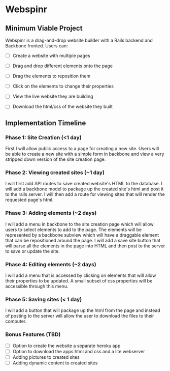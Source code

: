 # Webspinr

## Minimum Viable Project

Webspinr is a drag-and-drop website builder with a Rails backend and Backbone fronted. Users can:
- [ ] Create a website with multiple pages
- [ ] Drag and drop different elements onto the page
- [ ] Drag the elements to reposition them
- [ ] Click on the elements to change their properties
- [ ] View the live website they are building
- [ ] Download the html/css of the website they built


## Implementation Timeline

### Phase 1: Site Creation (<1 day)

First I will allow public access to a page for creating a new site. Users will be able to create a new site with a simple form in backbone and view a very stripped down version of the site creation page.

### Phase 2: Viewing created sites (~1 day)

I will first add API routes to save created website's HTML to the database. I will add a backbone model to package up the created site's html and post it to the rails server. I will then add a route for viewing sites that will render the requested page's html.

### Phase 3: Adding elements (~2 days)

I will add a menu in backbone to the site creation page which will allow users to select elements to add to the page. The elements will be represented by a backbone subview which will have a draggable element that can be repositioned around the page. I will add a save site button that will parse all the elements in the page into HTML and then post to the server to save or update the site.

### Phase 4: Editing elements (~2 days)

I will add a menu that is accessed by clicking on elements that will allow their properties to be updated. A small subset of css properties will be accessible through this menu.

### Phase 5: Saving sites (< 1 day)

I will add a button that will package up the html from the page and instead of posting to the server will allow the user to download the files to their computer.

### Bonus Features (TBD)
- [ ] Option to create the website a separate heroku app
- [ ] Option to download the apps html and css and a lite webserver
- [ ] Adding pictures to created sites
- [ ] Adding dynamic content to created sites
